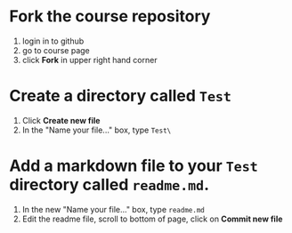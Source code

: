# Fork the course repository
1. login in to github
2. go to course page
3. click **Fork** in upper right hand corner

# Create a directory called `Test`
1. Click **Create new file** 
2. In the "Name your file..." box, type `Test\`

# Add a markdown file to your `Test` directory called `readme.md`.
1. In the new "Name your file..." box, type `readme.md`
2. Edit the readme file, scroll to bottom of page, click on **Commit new file**
